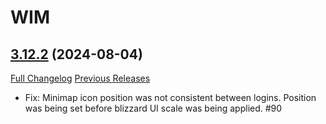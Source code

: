 # WIM

## [3.12.2](https://github.com/Legacy-of-Sylvanaar/wow-instant-messenger/tree/3.12.2) (2024-08-04)
[Full Changelog](https://github.com/Legacy-of-Sylvanaar/wow-instant-messenger/compare/3.12.1...3.12.2) [Previous Releases](https://github.com/Legacy-of-Sylvanaar/wow-instant-messenger/releases)

- Fix: Minimap icon position was not consistent between logins. Position was being set before blizzard UI scale was being applied. #90  
